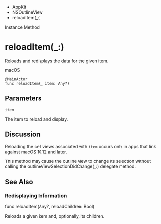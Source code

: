 

- AppKit
- NSOutlineView
-  reloadItem(\_:) 

Instance Method

# reloadItem(\_:)

Reloads and redisplays the data for the given item.

macOS

``` source
@MainActor
func reloadItem(_ item: Any?)
```

## Parameters 

`item`  

The item to reload and display.

## Discussion

Reloading the cell views associated with `item` occurs only in apps that link against macOS 10.12 and later.

This method may cause the outline view to change its selection without calling the outlineViewSelectionDidChange(_:) delegate method.

## See Also

### Redisplaying Information

func reloadItem(Any?, reloadChildren: Bool)

Reloads a given item and, optionally, its children.

